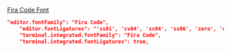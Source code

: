 [Fira Code Font](https://github.com/tonsky/FiraCode)
```json
"editor.fontFamily": "Fira Code",
	"editor.fontLigatures": "'ss01', 'cv04', 'ss04', 'ss06', 'zero', 'onum', 'cv14', 'cv31', 'cv29', 'cv16', 'cv30', 'cv18', 'ss09', 'cv25', 'cv26', 'cv32', 'cv27', 'cv28', 'ss07', 'ss10'",
	"terminal.integrated.fontFamily": "Fira Code",
	"terminal.integrated.fontLigatures": true,
```

